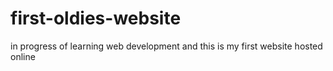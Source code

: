 # first-oldies-website
in progress of learning web development and this is my first website hosted online
